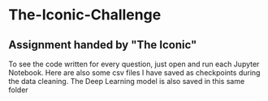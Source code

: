 # The-Iconic-Challenge
## Assignment handed by "The Iconic"
To see the code written for every question, just open and run each Jupyter Notebook.
Here are also some csv files I have saved as checkpoints during the data cleaning. The Deep Learning model is also saved in this same folder
